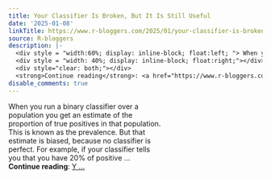 ```yaml
---
title: Your Classifier Is Broken, But It Is Still Useful
date: '2025-01-08'
linkTitle: https://www.r-bloggers.com/2025/01/your-classifier-is-broken-but-it-is-still-useful/
source: R-bloggers
description: |-
  <div style = "width:60%; display: inline-block; float:left; "> When you run a binary classifier over a population you get an estimate of the proportion of true positives in that population. This is known as the prevalence. But that estimate is biased, because no classifier is perfect. For example, if your classifier tells you that you have 20% of positive ...</div>
  <div style = "width: 40%; display: inline-block; float:right;"></div>
  <div style="clear: both;"></div>
  <strong>Continue reading</strong>: <a href="https://www.r-bloggers.com/2025/01/your-classifier-is-broken-but-it-is-still-useful/">Y ...
disable_comments: true
---
```

<div style = "width:60%; display: inline-block; float:left; "> When you run a binary classifier over a population you get an estimate of the proportion of true positives in that population. This is known as the prevalence. But that estimate is biased, because no classifier is perfect. For example, if your classifier tells you that you have 20% of positive ...</div>
<div style = "width: 40%; display: inline-block; float:right;"></div>
<div style="clear: both;"></div>
<strong>Continue reading</strong>: <a href="https://www.r-bloggers.com/2025/01/your-classifier-is-broken-but-it-is-still-useful/">Y ...